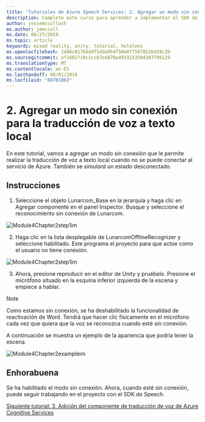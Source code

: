 ```yaml
---
title: 'Tutoriales de Azure Speech Services: 2. Agregar un modo sin conexión para la traducción de voz a texto local'
description: Complete este curso para aprender a implementar el SDK de voz de Azure en una aplicación de realidad mixta.
author: jessemcculloch
ms.author: jemccull
ms.date: 06/27/2019
ms.topic: article
keywords: mixed reality, unity, tutorial, hololens
ms.openlocfilehash: 1dd6c01768ddf5dda954f50e0f7507022bd59c3b
ms.sourcegitcommit: af1602710c1ccb7ed870a491923350d387706129
ms.translationtype: MT
ms.contentlocale: es-ES
ms.lasthandoff: 08/01/2019
ms.locfileid: "68701863"
---
```

# <a name="2-adding-an-offline-mode-for-local-speech-to-text-translation"></a>2. Agregar un modo sin conexión para la traducción de voz a texto local

En este tutorial, vamos a agregar un modo sin conexión que le permite realizar la traducción de voz a texto local cuando no se puede conectar al servicio de Azure. También se *simulará* un estado desconectado.

## <a name="instructions"></a>Instrucciones

1. Seleccione el objeto Lunarcom_Base en la jerarquía y haga clic en Agregar componente en el panel Inspector. Busque y seleccione el reconocimiento sin conexión de Lunarcom.

![Module4Chapter2step1im](images/module4chapter2step1im.PNG)

2. Haga clic en la lista desplegable de LunarcomOfflineRecognizer y seleccione habilitado. Este programa el proyecto para que actúe como el usuario no tiene conexión. 

![Module4Chapter2step1im](images/module4chapter2step2im.PNG)

3. Ahora, presione reproducir en el editor de Unity y pruébelo. Presione el micrófono situado en la esquina inferior izquierda de la escena y empiece a hablar. 

> [!NOTE]
> Como estamos sin conexión, se ha deshabilitado la funcionalidad de reactivación de Word. Tendrá que hacer clic físicamente en el micrófono cada vez que quiera que la voz se reconozca cuando esté sin conexión. 

A continuación se muestra un ejemplo de la apariencia que podría tener la escena.

![Module4Chapter2exampleim](images/module4chapter2exampleim.PNG)

## <a name="congratulations"></a>Enhorabuena

Se ha habilitado el modo sin conexión. Ahora, cuando esté sin conexión, puede seguir trabajando en el proyecto con el SDK de Speech. 


[Siguiente tutorial: 3.  Adición del componente de traducción de voz de Azure Cognitive Services](mrlearning-speechSDK-ch3.md)

